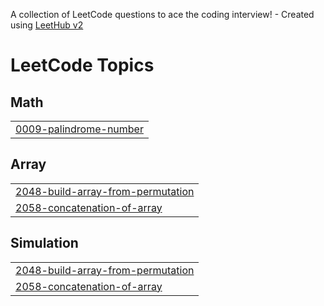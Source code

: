 A collection of LeetCode questions to ace the coding interview! - Created using [LeetHub v2](https://github.com/arunbhardwaj/LeetHub-2.0)
<!---LeetCode Topics Start-->
# LeetCode Topics
## Math
|  |
| ------- |
| [0009-palindrome-number](https://github.com/Salmanulfaris12/leetcode/tree/master/0009-palindrome-number) |
## Array
|  |
| ------- |
| [2048-build-array-from-permutation](https://github.com/Salmanulfaris12/leetcode/tree/master/2048-build-array-from-permutation) |
| [2058-concatenation-of-array](https://github.com/Salmanulfaris12/leetcode/tree/master/2058-concatenation-of-array) |
## Simulation
|  |
| ------- |
| [2048-build-array-from-permutation](https://github.com/Salmanulfaris12/leetcode/tree/master/2048-build-array-from-permutation) |
| [2058-concatenation-of-array](https://github.com/Salmanulfaris12/leetcode/tree/master/2058-concatenation-of-array) |
<!---LeetCode Topics End-->